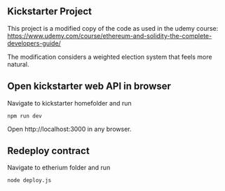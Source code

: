 ## Kickstarter Project

This project is a modified copy of the code as used in the udemy course:
https://www.udemy.com/course/ethereum-and-solidity-the-complete-developers-guide/

The modification considers a weighted election system that feels more natural.

## Open kickstarter web API in browser

Navigate to kickstarter homefolder and run

`npm run dev`

Open http://localhost:3000 in any browser.

## Redeploy contract

Navigate to etherium folder and run

`node deploy.js`
